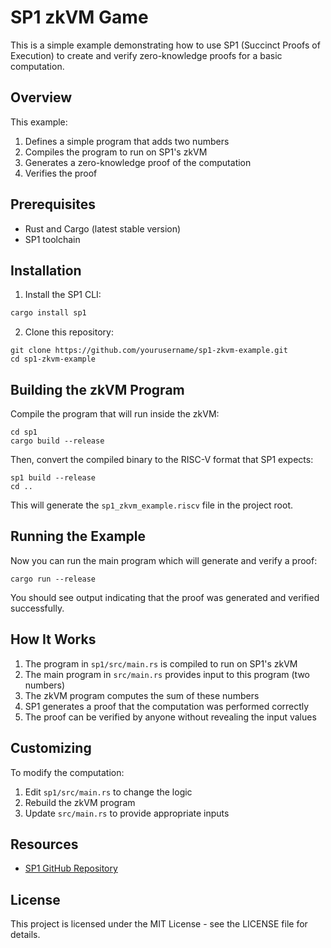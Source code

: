 
# SP1 zkVM Game

This is a simple example demonstrating how to use SP1 (Succinct Proofs of Execution) to create and verify zero-knowledge proofs for a basic computation.

## Overview

This example:
1. Defines a simple program that adds two numbers
2. Compiles the program to run on SP1's zkVM
3. Generates a zero-knowledge proof of the computation
4. Verifies the proof

## Prerequisites

- Rust and Cargo (latest stable version)
- SP1 toolchain

## Installation

1. Install the SP1 CLI:
```bash
cargo install sp1
```

2. Clone this repository:


```shellscript
git clone https://github.com/yourusername/sp1-zkvm-example.git
cd sp1-zkvm-example
```

## Building the zkVM Program

Compile the program that will run inside the zkVM:

```shellscript
cd sp1
cargo build --release
```

Then, convert the compiled binary to the RISC-V format that SP1 expects:

```shellscript
sp1 build --release
cd ..
```

This will generate the `sp1_zkvm_example.riscv` file in the project root.

## Running the Example

Now you can run the main program which will generate and verify a proof:

```shellscript
cargo run --release
```

You should see output indicating that the proof was generated and verified successfully.

## How It Works

1. The program in `sp1/src/main.rs` is compiled to run on SP1's zkVM
2. The main program in `src/main.rs` provides input to this program (two numbers)
3. The zkVM program computes the sum of these numbers
4. SP1 generates a proof that the computation was performed correctly
5. The proof can be verified by anyone without revealing the input values


## Customizing

To modify the computation:

1. Edit `sp1/src/main.rs` to change the logic
2. Rebuild the zkVM program
3. Update `src/main.rs` to provide appropriate inputs


## Resources

- [SP1 GitHub Repository](https://github.com/succinctlabs/sp1)


## License

This project is licensed under the MIT License - see the LICENSE file for details.


